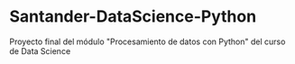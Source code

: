 # Santander-DataScience-Python
Proyecto final del módulo "Procesamiento de datos con Python" del curso de Data Science
